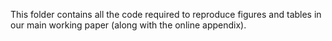 This folder contains all the code required to reproduce figures and tables in our main working paper (along with the online appendix).
